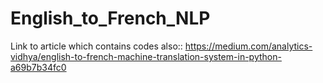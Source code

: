 # English_to_French_NLP
Link to article which contains codes also::
https://medium.com/analytics-vidhya/english-to-french-machine-translation-system-in-python-a69b7b34fc0
